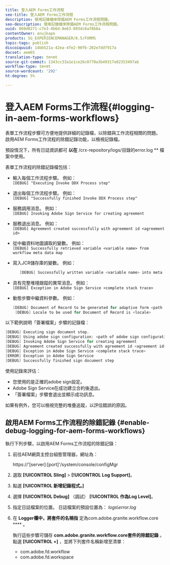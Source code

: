 ```yaml
---
title: 登入AEM Forms工作流程
seo-title: 登入AEM Forms工作流程
description: 使用記錄檔來除錯AEM Forms工作流程問題。
seo-description: 使用記錄檔來除錯AEM Forms工作流程問題。
uuid: 869d0271-c7e3-4b6d-8e63-893dc6af8b8a
contentOwner: anujkapo
products: SG_EXPERIENCEMANAGER/6.5/FORMS
topic-tags: publish
discoiquuid: 14bb521a-42ea-4fe2-90fb-202e7ddf917a
docset: aem65
translation-type: tm+mt
source-git-commit: 1343cc33a1e1ce26c0770a3b49317e82353497ab
workflow-type: tm+mt
source-wordcount: '292'
ht-degree: 5%

---
```



# 登入AEM Forms工作流程{#logging-in-aem-forms-workflows}

表單工作流程步驟可方便地提供詳細的記錄檔，以除錯與工作流程相關的問題。 啟用AEM Forms工作流程的除錯記錄功能，以檢視記錄檔。

預設情況下，所有日誌資訊都可 **以在** /crx-repository/logs/目錄的error.log ** 檔案中使用。

表單工作流程的除錯記錄檔包括：

* 輸入每個工作流程步驟。 例如：\
   `[DEBUG] "Executing Invoke DDX Process step"`

* 退出每個工作流程步驟。 例如：\
   `[DEBUG] "Successfully finished Invoke DDX Process step"`

* 服務調用消息。 例如：\
   `[DEBUG] Invoking Adobe Sign Service for creating agreement`

* 服務退出消息。 例如：\
   `[DEBUG] Agreement created successfully with agreement id <agreement id>`

* 從中繼資料地圖讀取的變數。 例如：\
   `[DEBUG] Successfully retrieved variable <variable name> from workflow meta data map`

* 寫入JCR儲存庫的變數。 例如：

   ```verilog
      [DEBUG] Successfully written variable <variable name> into meta data node at <JCR path where meta data is being written>
   ```

* 具有完整堆棧跟蹤的異常消息。 例如：\
   `[DEBUG] Exception in Adobe Sign Service <complete stack trace>`

* 動態步驟中繼資料參數。 例如：

   ```verilog
   [DEBUG] Document of Record to be generated for adaptive form <path of adaptive form>
    [DEBUG] Locale to be used for Document of Record is <locale>
   ```

以下範例說明「簽署檔案」步驟的記錄檔：

```verilog
[DEBUG] Executing sign document step.
[DEBUG] Using adobe sign configuration: <path of adobe sign configuration>
[DEBUG] Invoking Adobe Sign Service for creating agreement
[DEBUG] Agreement created successfully with agreement id <agreement id>
[DEBUG] Exception in Adobe Sign Service <complete stack trace>
[ERROR] Exception in Adobe Sign Service
[DEBUG] Successfully finished sign document step
```

使用記錄來評估：

* 您使用的是正確的adobe sign設定。
* Adobe Sign Service在成功建立合約後退出。
* 「簽署檔案」步驟會退出並顯示成功訊息。

如果有例外，您可以檢視完整的堆疊追蹤，以評估錯誤的原因。

## 啟用AEM Forms工作流程的除錯記錄 {#enable-debug-logging-for-aem-forms-workflows}

執行下列步驟，以啟用AEM Forms工作流程的除錯記錄：

1. 前往AEM網頁主控台組態管理器，網址為：

   https://&#39;[server]:[port]&#39;/system/console/configMgr

1. 選取 **[!UICONTROL Sling]** > **[!UICONTROL Log Support]**。
1. 點選 **[!UICONTROL 新增記錄程式。]**
1. 選擇 **[!UICONTROL Debug]** （調試） **[!UICONTROL 作為Log Level]**。
1. 指定日誌檔案的位置。 日誌檔案的預設位置為： *logs\error.log*
1. 在 **Logger欄中，將套件的名稱指** 定為com.adobe.granite.workflow.core **** 。

   執行這些步驟可儲存 **com.adobe.granite.workflow.core套件的除錯記錄** 。 點選 **[!UICONTROL +]** ，並將下列套件名稱新增至清單：

   * com.adobe.fd.workflow
   * com.adobe.fd.workspace

